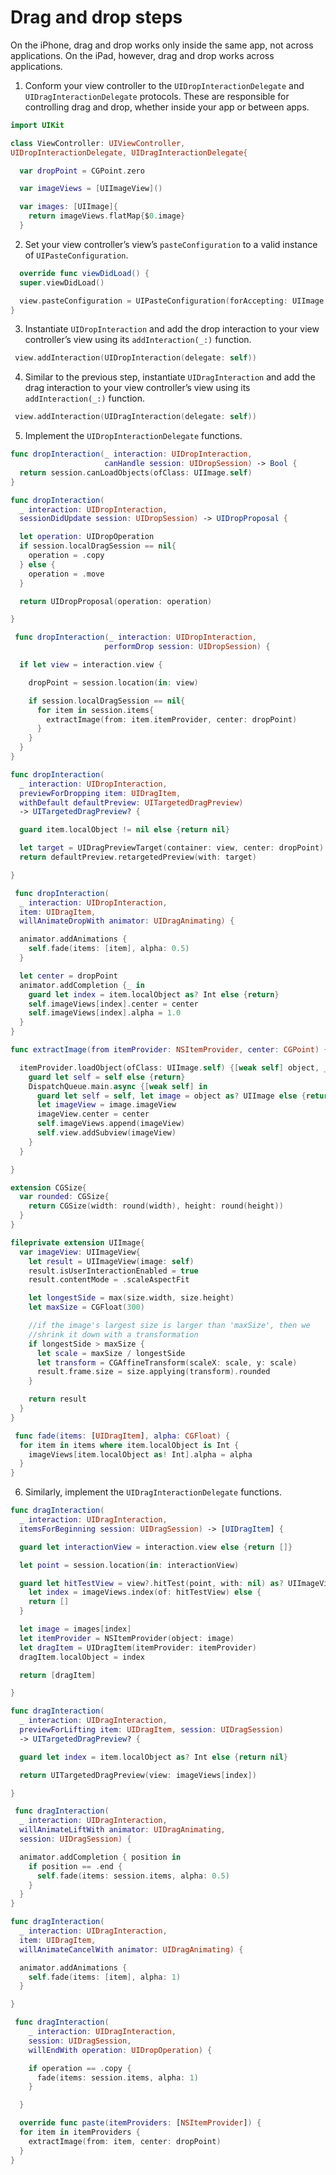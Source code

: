 # Drag and drop steps

On the iPhone, drag and drop works only inside the same app, not across applications. On the iPad, however, drag and drop works across applications.

1. Conform your view controller to the `UIDropInteractionDelegate` and `UIDragInteractionDelegate` protocols. These are responsible for controlling drag and drop, whether inside your app or between apps.
```swift
import UIKit

class ViewController: UIViewController,
UIDropInteractionDelegate, UIDragInteractionDelegate{

  var dropPoint = CGPoint.zero

  var imageViews = [UIImageView]()

  var images: [UIImage]{
    return imageViews.flatMap{$0.image}
  }
```            

2. Set your view controller’s view’s `pasteConfiguration` to a valid instance of `UIPasteConfiguration`.
```swift
  override func viewDidLoad() {
  super.viewDidLoad()

  view.pasteConfiguration = UIPasteConfiguration(forAccepting: UIImage.self)
}
```

3. Instantiate `UIDropInteraction` and add the drop interaction to your view controller’s view using its `addInteraction(_:)` function.

```swift
 view.addInteraction(UIDropInteraction(delegate: self))
```

4. Similar to the previous step, instantiate `UIDragInteraction` and add the drag interaction to your view controller’s view using its `addInteraction(_:)` function.
```swift
 view.addInteraction(UIDragInteraction(delegate: self))
```

5. Implement the `UIDropInteractionDelegate` functions.
```swift
func dropInteraction(_ interaction: UIDropInteraction,
                     canHandle session: UIDropSession) -> Bool {
  return session.canLoadObjects(ofClass: UIImage.self)
}

func dropInteraction(
  _ interaction: UIDropInteraction,
  sessionDidUpdate session: UIDropSession) -> UIDropProposal {

  let operation: UIDropOperation
  if session.localDragSession == nil{
    operation = .copy
  } else {
    operation = .move
  }

  return UIDropProposal(operation: operation)

}

 func dropInteraction(_ interaction: UIDropInteraction,
                     performDrop session: UIDropSession) {

  if let view = interaction.view {

    dropPoint = session.location(in: view)

    if session.localDragSession == nil{
      for item in session.items{
        extractImage(from: item.itemProvider, center: dropPoint)
      }
    }
  }
}

func dropInteraction(
  _ interaction: UIDropInteraction,
  previewForDropping item: UIDragItem,
  withDefault defaultPreview: UITargetedDragPreview)
  -> UITargetedDragPreview? {

  guard item.localObject != nil else {return nil}

  let target = UIDragPreviewTarget(container: view, center: dropPoint)
  return defaultPreview.retargetedPreview(with: target)

}

 func dropInteraction(
  _ interaction: UIDropInteraction,
  item: UIDragItem,
  willAnimateDropWith animator: UIDragAnimating) {

  animator.addAnimations {
    self.fade(items: [item], alpha: 0.5)
  }

  let center = dropPoint
  animator.addCompletion {_ in
    guard let index = item.localObject as? Int else {return}
    self.imageViews[index].center = center
    self.imageViews[index].alpha = 1.0
  }
}

func extractImage(from itemProvider: NSItemProvider, center: CGPoint) {

  itemProvider.loadObject(ofClass: UIImage.self) {[weak self] object, _ in
    guard let self = self else {return}
    DispatchQueue.main.async {[weak self] in
      guard let self = self, let image = object as? UIImage else {return}
      let imageView = image.imageView
      imageView.center = center
      self.imageViews.append(imageView)
      self.view.addSubview(imageView)
    }
  }

}

extension CGSize{
  var rounded: CGSize{
    return CGSize(width: round(width), height: round(height))
  }
}

fileprivate extension UIImage{
  var imageView: UIImageView{
    let result = UIImageView(image: self)
    result.isUserInteractionEnabled = true
    result.contentMode = .scaleAspectFit

    let longestSide = max(size.width, size.height)
    let maxSize = CGFloat(300)

    //if the image's largest size is larger than 'maxSize', then we
    //shrink it down with a transformation
    if longestSide > maxSize {
      let scale = maxSize / longestSide
      let transform = CGAffineTransform(scaleX: scale, y: scale)
      result.frame.size = size.applying(transform).rounded
    }

    return result
  }
}

 func fade(items: [UIDragItem], alpha: CGFloat) {
  for item in items where item.localObject is Int {
    imageViews[item.localObject as! Int].alpha = alpha
  }
}
```

6. Similarly, implement the `UIDragInteractionDelegate` functions.

```swift
func dragInteraction(
  _ interaction: UIDragInteraction,
  itemsForBeginning session: UIDragSession) -> [UIDragItem] {

  guard let interactionView = interaction.view else {return []}

  let point = session.location(in: interactionView)

  guard let hitTestView = view?.hitTest(point, with: nil) as? UIImageView,
    let index = imageViews.index(of: hitTestView) else {
    return []
  }

  let image = images[index]
  let itemProvider = NSItemProvider(object: image)
  let dragItem = UIDragItem(itemProvider: itemProvider)
  dragItem.localObject = index

  return [dragItem]

}

func dragInteraction(
  _ interaction: UIDragInteraction,
  previewForLifting item: UIDragItem, session: UIDragSession)
  -> UITargetedDragPreview? {

  guard let index = item.localObject as? Int else {return nil}

  return UITargetedDragPreview(view: imageViews[index])

}

 func dragInteraction(
  _ interaction: UIDragInteraction,
  willAnimateLiftWith animator: UIDragAnimating,
  session: UIDragSession) {

  animator.addCompletion { position in
    if position == .end {
      self.fade(items: session.items, alpha: 0.5)
    }
  }
}

func dragInteraction(
  _ interaction: UIDragInteraction,
  item: UIDragItem,
  willAnimateCancelWith animator: UIDragAnimating) {

  animator.addAnimations {
    self.fade(items: [item], alpha: 1)
  }

}

 func dragInteraction(
    _ interaction: UIDragInteraction,
    session: UIDragSession,
    willEndWith operation: UIDropOperation) {

    if operation == .copy {
      fade(items: session.items, alpha: 1)
    }

  }

  override func paste(itemProviders: [NSItemProvider]) {
  for item in itemProviders {
    extractImage(from: item, center: dropPoint)
  }
}
```